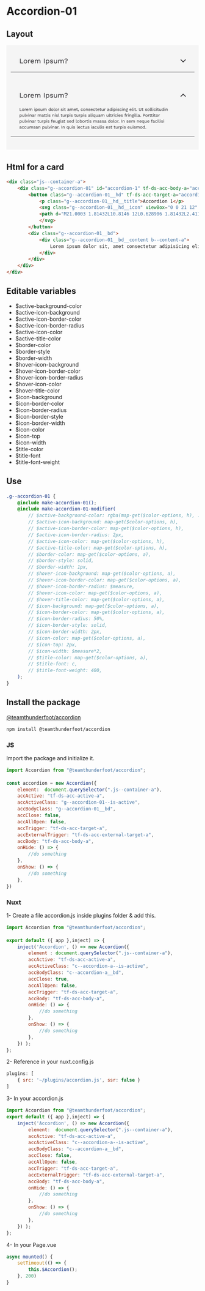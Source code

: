 # Accordion-01

## Layout

![alt text][accordion-01]

[accordion-01]: /src/img/global-components/accordion/accordion-01.png

## Html for a card

```html
<div class="js--container-a">
    <div class="g--accordion-01" id="accordion-1" tf-ds-acc-body-a="accordion-1"> 
        <button class="g--accordion-01__hd" tf-ds-acc-target-a="accordion-1">
            <p class="g--accordion-01__hd__title">Accordion 1</p>
            <svg class="g--accordion-01__hd__icon" viewBox="0 0 21 12" fill="none">
            <path d="M21.0003 1.81432L10.8146 12L0.628906 1.81432L2.4114 -7.79153e-08L10.8146 8.18037L19.2178 -8.12545e-07L21.0003 1.81432Z" fill="#1A191D"/>
            </svg>
        </button>
        <div class="g--accordion-01__bd">
            <div class="g--accordion-01__bd__content b--content-a">
                Lorem ipsum dolor sit, amet consectetur adipisicing elit. Consequuntur nesciunt, sed quaerat ut a sapiente quia ea! Doloribus architecto aut voluptates quasi perspiciatis fugiat non nisi magni libero rem! Ducimus.
            </div>
        </div>
    </div>
</div>
```

## Editable variables

- $active-background-color
- $active-icon-background
- $active-icon-border-color
- $active-icon-border-radius
- $active-icon-color
- $active-title-color
- $border-color
- $border-style
- $border-width
- $hover-icon-background
- $hover-icon-border-color
- $hover-icon-border-radius
- $hover-icon-color
- $hover-title-color
- $icon-background
- $icon-border-color
- $icon-border-radius
- $icon-border-style
- $icon-border-width
- $icon-color
- $icon-top
- $icon-width
- $title-color
- $title-font
- $title-font-weight

## Use

```scss
.g--accordion-01 {
    @include make-accordion-01();
    @include make-accordion-01-modifier(
        // $active-background-color: rgba(map-get($color-options, h), .2),
        // $active-icon-background: map-get($color-options, h),
        // $active-icon-border-color: map-get($color-options, h),
        // $active-icon-border-radius: 2px,
        // $active-icon-color: map-get($color-options, h),
        // $active-title-color: map-get($color-options, h),
        // $border-color: map-get($color-options, a),
        // $border-style: solid,
        // $border-width: 1px,
        // $hover-icon-background: map-get($color-options, a),
        // $hover-icon-border-color: map-get($color-options, a),
        // $hover-icon-border-radius: $measure,
        // $hover-icon-color: map-get($color-options, a),
        // $hover-title-color: map-get($color-options, a),
        // $icon-background: map-get($color-options, a),
        // $icon-border-color: map-get($color-options, a),
        // $icon-border-radius: 50%,
        // $icon-border-style: solid,
        // $icon-border-width: 2px,
        // $icon-color: map-get($color-options, a),
        // $icon-top: 2px,
        // $icon-width: $measure*2,
        // $title-color: map-get($color-options, a),
        // $title-font: c,
        // $title-font-weight: 400,
    );
}
```

## Install the package

[@teamthunderfoot/accordion](https://www.npmjs.com/package/@teamthunderfoot/accordion)

```sh
npm install @teamthunderfoot/accordion
```

### JS

Import the package and initialize it.

```js
import Accordion from "@teamthunderfoot/accordion";

const accordion = new Accordion({
    element:  document.querySelector(".js--container-a"),
    accActive: "tf-ds-acc-active-a",
    accActiveClass: "g--accordion-01--is-active",
    accBodyClass: "g--accordion-01__bd",
    accClose: false,
    accAllOpen: false,
    accTrigger: "tf-ds-acc-target-a",
    accExternalTrigger: "tf-ds-acc-external-target-a",
    accBody: "tf-ds-acc-body-a",
    onHide: () => {
        //do something
    },
    onShow: () => {
        //do something
    },
})
```

### Nuxt

1- Create a file accordion.js inside plugins folder & add this.

```js
import Accordion from "@teamthunderfoot/accordion";

export default ({ app },inject) => {
    inject('Accordion', () => new Accordion({
        element : document.querySelector(".js--container-a"),
        accActive: "tf-ds-acc-active-a",
        accActiveClass: "c--accordion-a--is-active",
        accBodyClass: "c--accordion-a__bd",
        accClose: true,
        accAllOpen: false,
        accTrigger: "tf-ds-acc-target-a",
        accBody: "tf-ds-acc-body-a",
        onHide: () => {
            //do something
        },
        onShow: () => {
            //do something
        },
    }) );
};
```

2- Reference in your nuxt.config.js

```js
plugins: [
    { src: '~/plugins/accordion.js', ssr: false }
]
```

3- In your accordion.js

```js
import Accordion from "@teamthunderfoot/accordion";
export default ({ app },inject) => {
    inject('Accordion', () => new Accordion({
        element:  document.querySelector(".js--container-a"),
        accActive: "tf-ds-acc-active-a",
        accActiveClass: "c--accordion-a--is-active",
        accBodyClass: "c--accordion-a__bd",
        accClose: false,
        accAllOpen: false,
        accTrigger: "tf-ds-acc-target-a",
        accExternalTrigger: "tf-ds-acc-external-target-a",
        accBody: "tf-ds-acc-body-a",
        onHide: () => {
            //do something
        },
        onShow: () => {
            //do something
        },
    }) );
};
```

4- In your Page.vue

```js
async mounted() {
    setTimeout(() => {
        this.$Accordion();
    }, 200)
}
```
